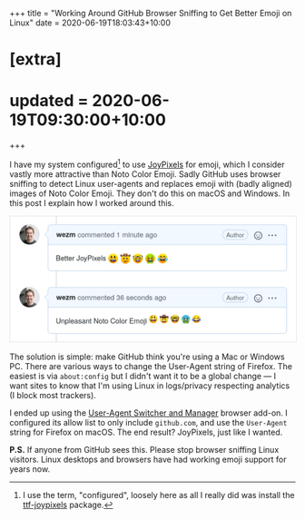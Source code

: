 +++
title = "Working Around GitHub Browser Sniffing to Get Better Emoji on Linux"
date = 2020-06-19T18:03:43+10:00

# [extra]
# updated = 2020-06-19T09:30:00+10:00
+++

I have my system configured[^1] to use [JoyPixels] for emoji, which I consider
vastly more attractive than Noto Color Emoji. Sadly GitHub uses browser
sniffing to detect Linux user-agents and replaces emoji with (badly aligned)
images of Noto Color Emoji. They don't do this on macOS and Windows. In this
post I explain how I worked around this.

<!-- more -->

<div class="text-center">
  <img src="github-emoji-before-after.png" style="max-width: 530px; max-width: min(530px, 100% - 32px); border: 1px solid #e1e4e8; padding: 0 16px; background-color: white;" alt="Screenshot of GitHub showing two comments, one with emoji set in the Noto Color Emoji font, the other in the JoyPixels Font.">
</div>

The solution is simple: make GitHub think you're using a Mac or Windows PC.
There are various ways to change the User-Agent string of Firefox. The easiest
is via `about:config` but I didn't want it to be a global change — I
want sites to know that I'm using Linux in logs/privacy respecting analytics (I
block most trackers).

I ended up using the [User-Agent Switcher and Manager] browser add-on. I
configured its allow list to only include `github.com`, and use the
`User-Agent` string for Firefox on macOS. The end result? JoyPixels, just like
I wanted.

**P.S.** If anyone from GitHub sees this. Please stop browser sniffing Linux
visitors.  Linux desktops and browsers have had working emoji support for years
now.

[^1]: I use the term, "configured", loosely here as all I really did was install the
[ttf-joypixels](https://www.archlinux.org/packages/community/any/ttf-joypixels/) package.

[JoyPixels]: https://www.joypixels.com/
[User-Agent Switcher and Manager]: https://addons.mozilla.org/en-US/firefox/addon/user-agent-string-switcher/
